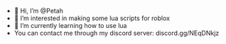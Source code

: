 - 👋 Hi, I’m @Petah
- 👀 I’m interested in making some lua scripts for roblox
- 🌱 I’m currently learning how to use lua
- You can contact me through my discord server: discord.gg/NEqDNkjz

<!---
poupeue/About Me is a ✨ special ✨ repository because its `README.md` (this file) appears on your GitHub profile.
You can click the Preview link to take a look at your changes.
--->
